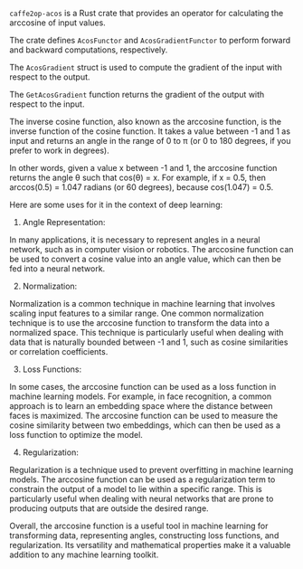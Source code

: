 `caffe2op-acos` is a Rust crate that provides an
operator for calculating the arccosine of input
values. 

The crate defines `AcosFunctor` and
`AcosGradientFunctor` to perform forward and
backward computations, respectively. 

The `AcosGradient` struct is used to compute the
gradient of the input with respect to the output. 

The `GetAcosGradient` function returns the
gradient of the output with respect to the input. 

The inverse cosine function, also known as the
arccosine function, is the inverse function of the
cosine function. It takes a value between -1 and
1 as input and returns an angle in the range of
0 to π (or 0 to 180 degrees, if you prefer to work
in degrees).

In other words, given a value x between -1 and 1,
the arccosine function returns the angle θ such
that cos(θ) = x. For example, if x = 0.5, then
arccos(0.5) = 1.047 radians (or 60 degrees),
because cos(1.047) = 0.5.

Here are some uses for it in the context of deep
learning:

1. Angle Representation:

In many applications, it is necessary to represent
angles in a neural network, such as in computer
vision or robotics. The arccosine function can be
used to convert a cosine value into an angle
value, which can then be fed into a neural
network.

2. Normalization:

Normalization is a common technique in machine
learning that involves scaling input features to
a similar range. One common normalization
technique is to use the arccosine function to
transform the data into a normalized space. This
technique is particularly useful when dealing with
data that is naturally bounded between -1 and 1,
such as cosine similarities or correlation
coefficients.

3. Loss Functions:

In some cases, the arccosine function can be used
as a loss function in machine learning models. For
example, in face recognition, a common approach is
to learn an embedding space where the distance
between faces is maximized. The arccosine function
can be used to measure the cosine similarity
between two embeddings, which can then be used as
a loss function to optimize the model.

4. Regularization:

Regularization is a technique used to prevent
overfitting in machine learning models. The
arccosine function can be used as a regularization
term to constrain the output of a model to lie
within a specific range. This is particularly
useful when dealing with neural networks that are
prone to producing outputs that are outside the
desired range.

Overall, the arccosine function is a useful tool
in machine learning for transforming data,
representing angles, constructing loss functions,
and regularization. Its versatility and
mathematical properties make it a valuable
addition to any machine learning toolkit.
